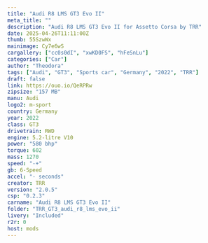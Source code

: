 ```yaml
---
title: "Audi R8 LMS GT3 Evo II"
meta_title: ""
description: "Audi R8 LMS GT3 Evo II for Assetto Corsa by TRR"
date: 2025-04-26T11:11:00Z
thumb: 55SzwWx
mainimage: Cy7e6wS
cargallery: ["cc0s0dI", "xwKD0FS", "hFeSnLu"]
categories: ["Car"]
author: "Theodora"
tags: ["Audi", "GT3", "Sports car", "Germany", "2022", "TRR"]
draft: false
link: https://ouo.io/QeRPRw
zipsize: "157 MB"
manu: Audi
logo2: m-sport
country: Germany
year: 2022
class: GT3
drivetrain: RWD
engine: 5.2-litre V10
power: "580 bhp"
torque: 602
mass: 1270
speed: "-+"
gb: 6-Speed
accel: "- seconds"
creator: TRR
version: "2.0.5"
csp: "0.2.3"
carname: "Audi R8 LMS GT3 Evo II"
folder: "TRR_GT3_audi_r8_lms_evo_ii"
livery: "Included"
r2r: 0
host: mods
---
```

